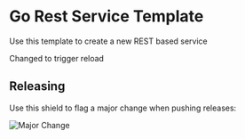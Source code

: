 # Go Rest Service Template

Use this template to create a new REST based service

Changed to trigger reload

## Releasing

Use this shield to flag a major change when pushing releases:

![Major Change](https://img.shields.io/badge/Change_Level-Major_Change-dodgerblue)